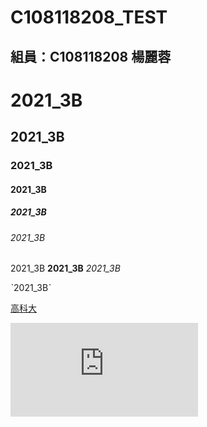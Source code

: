 # C108118208_TEST 

## 組員：C108118208 楊麗蓉

# 2021_3B

## 2021_3B

### 2021_3B

#### 2021_3B

##### 2021_3B

###### 2021_3B

2021_3B **2021_3B** *2021_3B* 

ˋ2021_3Bˋ

[高科大](https://www.nkust.edu.tw)

![NKUST](https://www.nkust.edu.tw/app/index.php?Plugin=mobile&Action=mobileads&ad=2621 "NKUST")

